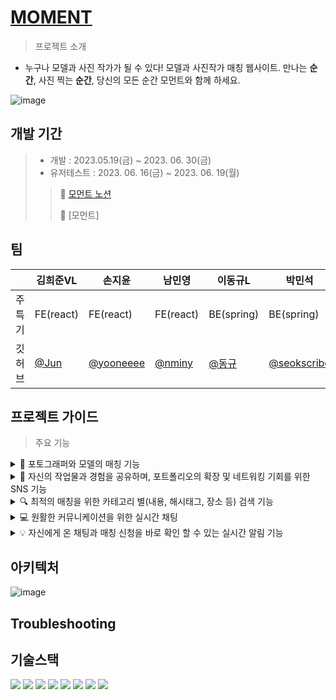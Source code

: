 # [MOMENT](https://www.momentapp.site/)
> 프로젝트 소개


- 누구나 모델과 사진 작가가 될 수 있다! 모델과 사진작가 매칭  웹사이트. 만나는 **순간**, 사진 찍는 **순간**, 당신의 모든 순간 모먼트와 함께 하세요.

![image](https://github.com/minyoungnam/FE_MOMENT/assets/128782170/5859f9c9-ec4e-4d45-af1a-779a9765f37a)


## 개발 기간

> * 개발 : 2023.05.19(금) ~ 2023. 06. 30(금)
> * 유저테스트 : 2023. 06. 16(금) ~ 2023. 06. 19(월)
>  > 💛 [모먼트 노션](https://www.notion.so/Moment-7c56ea546ba44ab286ce1cdbaea7ecd7)
>  >
>  > 💜 [모먼트]


## 팀
  
||김희준VL|손지윤|남민영|이동규L|박민석| 김은양|
|----|----|----|----|----|----|----|
|주특기|FE(react)|FE(react)|FE(react)|BE(spring)|BE(spring)|BE(spring)|
|깃허브|[@Jun](https://github.com/heejunKIM01 "김희준 깃허브")|[@yooneeee](https://github.com/yooneeee "손지윤 깃허브")|[@nminy](https://github.com/minyoungnam "남민영 깃허브")|[@동규](https://github.com/dongk96 "이동규 깃허브")|[@seokscribe](https://github.com/registaPark "박민석 깃허브")|[@silversheep](https://github.com/silversheep26 "김은양 깃허브")|

## 프로젝트 가이드

> 주요 기능
<details>
<summary>👭 포토그래퍼와 모델의 매칭 기능</summary>

이 안에 있는 내용은 접을 수 있습니다!

- 리스트 1
- 리스트 2
- 리스트 3
</details>

<details>
<summary>📸 자신의 작업물과 경험을 공유하며, 포트폴리오의 확장 및 네트워킹 기회를 위한 SNS 기능</summary>

이 안에 있는 내용은 접을 수 있습니다!

- 리스트 1
- 리스트 2
- 리스트 3
</details>

<details>
<summary>🔍 최적의 매칭을 위한 카테고리 별(내용, 해시태그, 장소 등) 검색 기능</summary>

이 안에 있는 내용은 접을 수 있습니다!

- 리스트 1
- 리스트 2
- 리스트 3
</details>

<details>
<summary>💻 원활한 커뮤니케이션을 위한 실시간 채팅</summary>

이 안에 있는 내용은 접을 수 있습니다!

- 리스트 1
- 리스트 2
- 리스트 3
</details>

<details>
<summary>💡 자신에게 온 채팅과 매칭 신청을 바로 확인 할 수 있는 실시간 알림 기능</summary>

이 안에 있는 내용은 접을 수 있습니다!

- 리스트 1
- 리스트 2
- 리스트 3
</details>



## 아키텍처

![image](https://github.com/minyoungnam/FE_MOMENT/assets/128782170/55b18078-bcc2-4075-a6f6-f50677999171)


## Troubleshooting

## 기술스택

<img src="https://img.shields.io/badge/https-EF9421?style=flat-square&logo=https&logoColor=white"/> <img src="https://img.shields.io/badge/JavaScript-F7DF1E?style=flat-square&logo=javascript&logoColor=white"/> <img src="https://img.shields.io/badge/reduxtoolkit-764ABC?style=flat-square&logo=reduxtoolkit&logoColor=white"/> <img src="https://img.shields.io/badge/react-61DAFB?style=flat-square&logo=react&logoColor=white"/> <img src="https://img.shields.io/badge/reactquery-FF4154?style=flat-square&logo=reactquery&logoColor=white"/> <img src="https://img.shields.io/badge/styled components-DB7093?style=flat-square&logo=styled-components&logoColor=white"/> <img src="https://img.shields.io/badge/CryptoJS-83B81A?style=flat-square&logo=CryptoJS&logoColor=white"/> <img src="https://img.shields.io/badge/Axios-5A29E4?style=flat-square&logo=Axios&logoColor=white"/> 

